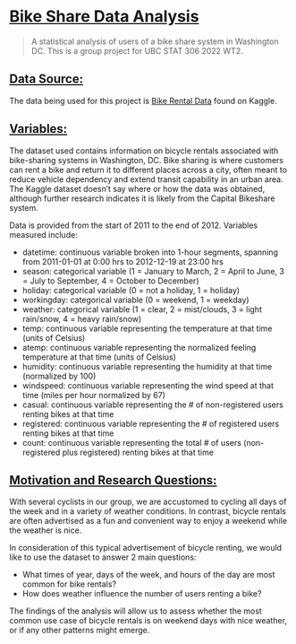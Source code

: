 # <ins>Bike Share Data Analysis</ins>
> A statistical analysis of users of a bike share system in Washington DC. This is a group project for UBC STAT 306 2022 WT2. 

## <ins>Data Source:</ins>
The data being used for this project is [Bike Rental Data](https://www.kaggle.com/datasets/prepinstaprime/bike-rental-data) found on Kaggle.

## <ins>Variables:</ins>
The dataset used contains information on bicycle rentals associated with bike-sharing systems in Washington, DC. Bike sharing is where customers can rent a bike and return it to different places across a city, often meant to reduce vehicle dependency and extend transit capability in an urban area. The Kaggle dataset doesn’t say where or how the data was obtained, although further research indicates it is likely from the Capital Bikeshare system.

Data is provided from the start of 2011 to the end of 2012. Variables measured include:
- datetime: continuous variable broken into 1-hour segments, spanning from 2011-01-01 at 0:00 hrs to 2012-12-19 at 23:00 hrs
- season: categorical variable (1 = January to March, 2 = April to June, 3 = July to September, 4 = October to December)
- holiday: categorical variable (0 = not a holiday, 1 = holiday)
- workingday: categorical variable (0 = weekend, 1 = weekday)
- weather: categorical variable (1 = clear, 2 = mist/clouds, 3 = light rain/snow, 4 = heavy rain/snow)
- temp: continuous variable representing the temperature at that time (units of Celsius)
- atemp: continuous variable representing the normalized feeling temperature at that time (units of Celsius)
- humidity: continuous variable representing the humidity at that time (normalized by 100)
- windspeed: continuous variable representing the wind speed at that time (miles per hour normalized by 67)
- casual: continuous variable representing the # of non-registered users renting bikes at that time
- registered: continuous variable representing the # of registered users renting bikes at that time
- count: continuous variable representing the total # of users (non-registered plus registered) renting bikes at that time

## <ins> Motivation and Research Questions:</ins>
With several cyclists in our group, we are accustomed to cycling all days of the week and in a variety of weather conditions. In contrast, bicycle rentals are often advertised as a fun and convenient way to enjoy a weekend while the weather is nice.

In consideration of this typical advertisement of bicycle renting, we would like to use the dataset to answer 2 main questions:
- What times of year, days of the week, and hours of the day are most common for bike rentals?
- How does weather influence the number of users renting a bike?

The findings of the analysis will allow us to assess whether the most common use case of bicycle rentals is on weekend days with nice weather, or if any other patterns might emerge.

